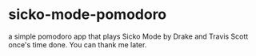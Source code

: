 # sicko-mode-pomodoro

a simple pomodoro app that plays Sicko Mode by Drake and Travis Scott once's time done. You can thank me later.
